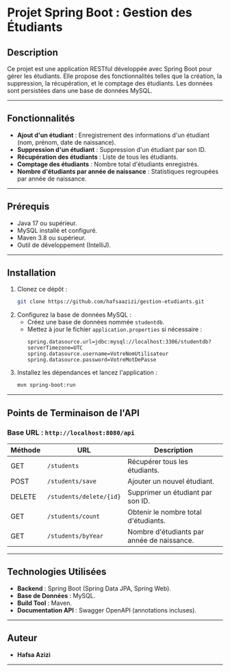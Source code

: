 # Projet Spring Boot : Gestion des Étudiants

## Description
Ce projet est une application RESTful développée avec Spring Boot pour gérer les étudiants. Elle propose des fonctionnalités telles que la création, la suppression, la récupération, et le comptage des étudiants. Les données sont persistées dans une base de données MySQL.

---

## Fonctionnalités
- **Ajout d'un étudiant** : Enregistrement des informations d'un étudiant (nom, prénom, date de naissance).
- **Suppression d'un étudiant** : Suppression d'un étudiant par son ID.
- **Récupération des étudiants** : Liste de tous les étudiants.
- **Comptage des étudiants** : Nombre total d'étudiants enregistrés.
- **Nombre d'étudiants par année de naissance** : Statistiques regroupées par année de naissance.

---

## Prérequis
- Java 17 ou supérieur.
- MySQL installé et configuré.
- Maven 3.8 ou supérieur.
- Outil de développement (IntelliJ).

---

## Installation
1. Clonez ce dépôt :
   ```bash
   git clone https://github.com/hafsaazizi/gestion-etudiants.git
   ```
2. Configurez la base de données MySQL :
   - Créez une base de données nommée `studentdb`.
   - Mettez à jour le fichier `application.properties` si nécessaire :
     ```properties
     spring.datasource.url=jdbc:mysql://localhost:3306/studentdb?serverTimezone=UTC
     spring.datasource.username=VotreNomUtilisateur
     spring.datasource.password=VotreMotDePasse
     ```
3. Installez les dépendances et lancez l'application :
   ```bash
   mvn spring-boot:run
   ```

---

## Points de Terminaison de l'API
### Base URL : `http://localhost:8080/api`
| Méthode | URL                  | Description                              |
|---------|----------------------|------------------------------------------|
| GET     | `/students`          | Récupérer tous les étudiants.           |
| POST    | `/students/save`     | Ajouter un nouvel étudiant.             |
| DELETE  | `/students/delete/{id}` | Supprimer un étudiant par son ID.     |
| GET     | `/students/count`    | Obtenir le nombre total d'étudiants.    |
| GET     | `/students/byYear`   | Nombre d'étudiants par année de naissance.|

---

## Technologies Utilisées
- **Backend** : Spring Boot (Spring Data JPA, Spring Web).
- **Base de Données** : MySQL.
- **Build Tool** : Maven.
- **Documentation API** : Swagger OpenAPI (annotations incluses).

---

## Auteur
- **Hafsa Azizi**  

---
